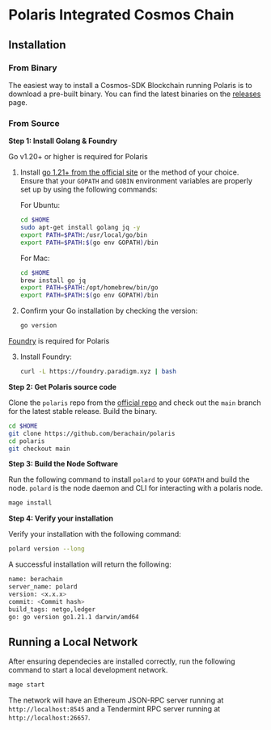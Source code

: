 # Polaris Integrated Cosmos Chain

## Installation

### From Binary

The easiest way to install a Cosmos-SDK Blockchain running Polaris is to download a pre-built binary. You can find the latest binaries on the [releases](https://github.com/polaris/releases) page.

### From Source

**Step 1: Install Golang & Foundry**

Go v1.20+ or higher is required for Polaris

1. Install [go 1.21+ from the official site](https://go.dev/dl/) or the method of your choice. Ensure that your `GOPATH` and `GOBIN` environment variables are properly set up by using the following commands:

   For Ubuntu:

   ```sh
   cd $HOME
   sudo apt-get install golang jq -y
   export PATH=$PATH:/usr/local/go/bin
   export PATH=$PATH:$(go env GOPATH)/bin
   ```

   For Mac:

   ```sh
   cd $HOME
   brew install go jq
   export PATH=$PATH:/opt/homebrew/bin/go
   export PATH=$PATH:$(go env GOPATH)/bin
   ```

2. Confirm your Go installation by checking the version:

   ```sh
   go version
   ```

[Foundry](https://book.getfoundry.sh/getting-started/installation) is required for Polaris

3. Install Foundry:
   ```sh
   curl -L https://foundry.paradigm.xyz | bash
   ```

**Step 2: Get Polaris source code**

Clone the `polaris` repo from the [official repo](https://github.com/berachain/polaris/) and check
out the `main` branch for the latest stable release.
Build the binary.

```bash
cd $HOME
git clone https://github.com/berachain/polaris
cd polaris
git checkout main
```

**Step 3: Build the Node Software**

Run the following command to install `polard` to your `GOPATH` and build the node. `polard` is the node daemon and CLI for interacting with a polaris node.

```bash
mage install
```

**Step 4: Verify your installation**

Verify your installation with the following command:

```bash
polard version --long
```

A successful installation will return the following:

```bash
name: berachain
server_name: polard
version: <x.x.x>
commit: <Commit hash>
build_tags: netgo,ledger
go: go version go1.21.1 darwin/amd64
```

## Running a Local Network

After ensuring dependecies are installed correctly, run the following command to start a local development network.
```bash
mage start
```

The network will have an Ethereum JSON-RPC server running at `http://localhost:8545` and a Tendermint RPC server running at `http://localhost:26657`.